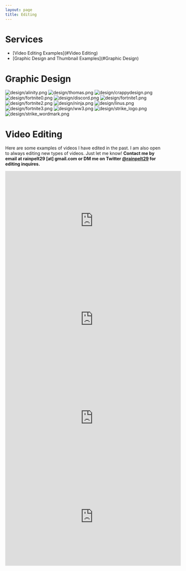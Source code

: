 ```yaml
---
layout: page
title: Editing
---
```


# Services
- [Video Editing Examples](#Video Editing)
- [Graphic Design and Thumbnail Examples](#Graphic Design)

# Graphic Design
![design/alinity.png](design/alinity.png)
![design/thomas.png](design/thomas.png)
![design/crappydesign.png](design/crappydesign.png)
![design/fortnite0.png](design/fortnite0.png)
![design/discord.png](design/discord.png)
![design/fortnite1.png](design/fortnite1.png)
![design/fortnite2.png](design/fortnite2.png)
![design/ninja.png](design/ninja.png)
![design/linus.png](design/linus.png)
![design/fortnite3.png](design/fortnite3.png)
![design/ww3.png](design/ww3.png)
![design/strike_logo.png](design/strike_logo.png)
![design/strike_wordmark.png](design/strike_wordmark.png)

# Video Editing
Here are some examples of videos I have edited in the past. I am also open to always editing new types of videos. Just let me know! **Contact me by email at rainpelt29 \[at\] gmail.com or DM me on Twitter __[@rainpelt29](https://twitter.com/rainpelt29)__ for editing inquires.**

<iframe width="560" height="315" src="https://www.youtube-nocookie.com/embed/4UvY7h-jS7k" frameborder="0" allowfullscreen></iframe>

<iframe width="560" height="315" src="https://www.youtube-nocookie.com/embed/HnEnKBW_mkU" frameborder="0" allowfullscreen></iframe>

<iframe width="560" height="315" src="https://www.youtube-nocookie.com/embed/6gFnVqSSEWY" frameborder="0" allowfullscreen></iframe>

<iframe width="560" height="315" src="https://www.youtube-nocookie.com/embed/FfAPQQrRm3Q" frameborder="0" allowfullscreen></iframe>
